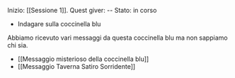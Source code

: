 Inizio: [[Sessione 1]].
Quest giver: --
Stato: in corso

- Indagare sulla coccinella blu

Abbiamo ricevuto vari messaggi da questa coccinella blu ma non sappiamo chi sia. 

- [[Messaggio misterioso della coccinella blu]]
- [[Messaggio Taverna Satiro Sorridente]]
